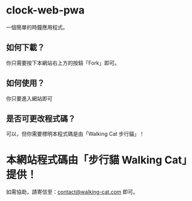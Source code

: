 # clock-web-pwa
一個簡單的時鐘應用程式。
## 如何下載？
你只需要按下本網站右上方的按鈕「Fork」即可。
## 如何使用？
你只要進入網站即可
## 是否可更改程式碼？
可以，但你需要標明本程式碼是由「Walking Cat 步行貓」！
# 本網站程式碼由「步行貓 Walking Cat」提供！
如需協助，請寄信至：contact@walking-cat.com 即可。
